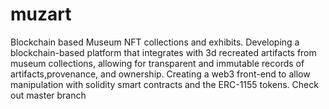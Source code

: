 # muzart
Blockchain based Museum NFT collections and exhibits.
Developing a blockchain-based platform that integrates with 3d recreated artifacts from museum collections, allowing for transparent and immutable records of artifacts,provenance, and ownership. Creating a web3 front-end to allow manipulation with solidity  smart contracts and the ERC-1155 tokens.
Check out master branch
